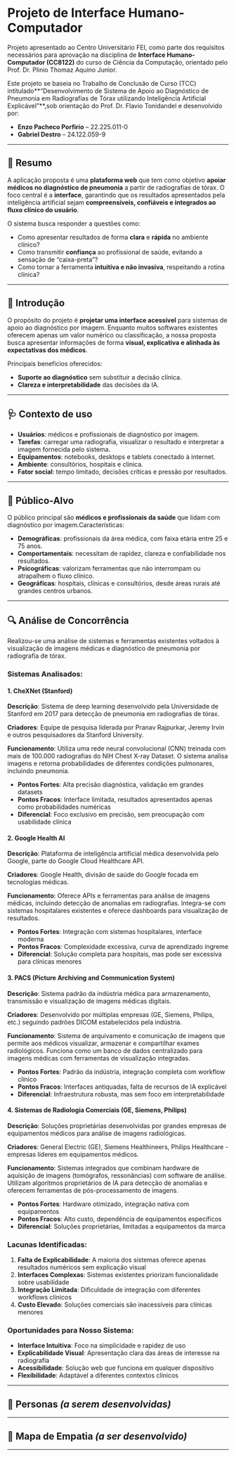 # Projeto de Interface Humano-Computador

Projeto apresentado ao Centro Universitário FEI, como parte dos requisitos necessários para aprovação na disciplina de **Interface Humano-Computador (CC8122)** do curso de Ciência da Computação, orientado pelo Prof. Dr. Plinio Thomaz Aquino Junior.

Este projeto se baseia no Trabalho de Conclusão de Curso (TCC) intitulado**“Desenvolvimento de Sistema de Apoio ao Diagnóstico de Pneumonia em Radiografias de Tórax utilizando Inteligência Artificial Explicável”**,sob orientação do Prof. Dr. Flavio Tonidandel e desenvolvido por:

- **Enzo Pacheco Porfirio** – 22.225.011-0
- **Gabriel Destro** – 24.122.059-9

---

## 📖 Resumo

A aplicação proposta é uma **plataforma web** que tem como objetivo **apoiar médicos no diagnóstico de pneumonia** a partir de radiografias de tórax.
O foco central é a **interface**, garantindo que os resultados apresentados pela inteligência artificial sejam **compreensíveis, confiáveis e integrados ao fluxo clínico do usuário**.

O sistema busca responder a questões como:

- Como apresentar resultados de forma **clara** e **rápida** no ambiente clínico?
- Como transmitir **confiança** ao profissional de saúde, evitando a sensação de “caixa-preta”?
- Como tornar a ferramenta **intuitiva e não invasiva**, respeitando a rotina clínica?

---

## 🎯 Introdução

O propósito do projeto é **projetar uma interface acessível** para sistemas de apoio ao diagnóstico por imagem.
Enquanto muitos softwares existentes oferecem apenas um valor numérico ou classificação, a nossa proposta busca apresentar informações de forma **visual, explicativa e alinhada às expectativas dos médicos**.

Principais benefícios oferecidos:

- **Suporte ao diagnóstico** sem substituir a decisão clínica.
- **Clareza e interpretabilidade** das decisões da IA.

---

## 🩺 Contexto de uso

- **Usuários**: médicos e profissionais de diagnóstico por imagem.
- **Tarefas**: carregar uma radiografia, visualizar o resultado e interpretar a imagem fornecida pelo sistema.
- **Equipamentos**: notebooks, desktops e tablets conectado à internet.
- **Ambiente**: consultórios, hospitais e clínica.
- **Fator social**: tempo limitado, decisões críticas e pressão por resultados.

---

## 🎯 Público-Alvo

O público principal são **médicos e profissionais da saúde** que lidam com diagnóstico por imagem.Características:

- **Demográficas**: profissionais da área médica, com faixa etária entre 25 e 75 anos.
- **Comportamentais**: necessitam de rapidez, clareza e confiabilidade nos resultados.
- **Psicográficas**: valorizam ferramentas que não interrompam ou atrapalhem o fluxo clínico.
- **Geográficas**: hospitais, clínicas e consultórios, desde áreas rurais até grandes centros urbanos.

---

## 🔍 Análise de Concorrência

Realizou-se uma análise de sistemas e ferramentas existentes voltados à visualização de imagens médicas e diagnóstico de pneumonia por radiografia de tórax.

### **Sistemas Analisados:**

#### **1. CheXNet (Stanford)**

**Descrição**: Sistema de deep learning desenvolvido pela Universidade de Stanford em 2017 para detecção de pneumonia em radiografias de tórax.

**Criadores**: Equipe de pesquisa liderada por Pranav Rajpurkar, Jeremy Irvin e outros pesquisadores da Stanford University.

**Funcionamento**: Utiliza uma rede neural convolucional (CNN) treinada com mais de 100.000 radiografias do NIH Chest X-ray Dataset. O sistema analisa imagens e retorna probabilidades de diferentes condições pulmonares, incluindo pneumonia.

- **Pontos Fortes**: Alta precisão diagnóstica, validação em grandes datasets
- **Pontos Fracos**: Interface limitada, resultados apresentados apenas como probabilidades numéricas
- **Diferencial**: Foco exclusivo em precisão, sem preocupação com usabilidade clínica

#### **2. Google Health AI**

**Descrição**: Plataforma de inteligência artificial médica desenvolvida pelo Google, parte do Google Cloud Healthcare API.

**Criadores**: Google Health, divisão de saúde do Google focada em tecnologias médicas.

**Funcionamento**: Oferece APIs e ferramentas para análise de imagens médicas, incluindo detecção de anomalias em radiografias. Integra-se com sistemas hospitalares existentes e oferece dashboards para visualização de resultados.

- **Pontos Fortes**: Integração com sistemas hospitalares, interface moderna
- **Pontos Fracos**: Complexidade excessiva, curva de aprendizado íngreme
- **Diferencial**: Solução completa para hospitais, mas pode ser excessiva para clínicas menores

#### **3. PACS (Picture Archiving and Communication System)**

**Descrição**: Sistema padrão da indústria médica para armazenamento, transmissão e visualização de imagens médicas digitais.

**Criadores**: Desenvolvido por múltiplas empresas (GE, Siemens, Philips, etc.) seguindo padrões DICOM estabelecidos pela indústria.

**Funcionamento**: Sistema de arquivamento e comunicação de imagens que permite aos médicos visualizar, armazenar e compartilhar exames radiológicos. Funciona como um banco de dados centralizado para imagens médicas com ferramentas de visualização integradas.

- **Pontos Fortes**: Padrão da indústria, integração completa com workflow clínico
- **Pontos Fracos**: Interfaces antiquadas, falta de recursos de IA explicável
- **Diferencial**: Infraestrutura robusta, mas sem foco em interpretabilidade

#### **4. Sistemas de Radiologia Comerciais (GE, Siemens, Philips)**

**Descrição**: Soluções proprietárias desenvolvidas por grandes empresas de equipamentos médicos para análise de imagens radiológicas.

**Criadores**: General Electric (GE), Siemens Healthineers, Philips Healthcare - empresas líderes em equipamentos médicos.

**Funcionamento**: Sistemas integrados que combinam hardware de aquisição de imagens (tomógrafos, ressonâncias) com software de análise. Utilizam algoritmos proprietários de IA para detecção de anomalias e oferecem ferramentas de pós-processamento de imagens.

- **Pontos Fortes**: Hardware otimizado, integração nativa com equipamentos
- **Pontos Fracos**: Alto custo, dependência de equipamentos específicos
- **Diferencial**: Soluções proprietárias, limitadas a equipamentos da marca

### **Lacunas Identificadas:**

1. **Falta de Explicabilidade**: A maioria dos sistemas oferece apenas resultados numéricos sem explicação visual
2. **Interfaces Complexas**: Sistemas existentes priorizam funcionalidade sobre usabilidade
3. **Integração Limitada**: Dificuldade de integração com diferentes workflows clínicos
4. **Custo Elevado**: Soluções comerciais são inacessíveis para clínicas menores

### **Oportunidades para Nosso Sistema:**

- **Interface Intuitiva**: Foco na simplicidade e rapidez de uso
- **Explicabilidade Visual**: Apresentação clara das áreas de interesse na radiografia
- **Acessibilidade**: Solução web que funciona em qualquer dispositivo
- **Flexibilidade**: Adaptável a diferentes contextos clínicos

---

## 👥 Personas _(a serem desenvolvidas)_

---

## 🧠 Mapa de Empatia _(a ser desenvolvido)_

---
